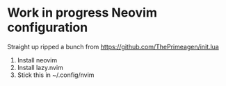 # Work in progress Neovim configuration

Straight up ripped a bunch from https://github.com/ThePrimeagen/init.lua

1. Install neovim
2. Install lazy.nvim
3. Stick this in ~/.config/nvim
